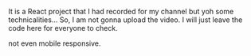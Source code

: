 It is a React project that I had recorded for my channel but yoh some technicalities... So, I am not gonna upload the video. I will just leave the code here for everyone to check.

not even mobile responsive. 